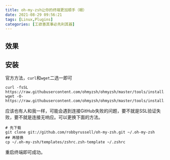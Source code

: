 ```yaml
---
title: oh-my-zsh让你的终端更加顺手（眼）
date: 2021-08-29 09:56:21
tags: [Linux,Plugins]
categories: [工欲善其事必先利其器]
---
```

## 效果
## 安装
官方方法，`curl`和`wget`二选一即可
```
curl -fsSL https://raw.githubusercontent.com/ohmyzsh/ohmyzsh/master/tools/install.sh
wget -O- https://raw.githubusercontent.com/ohmyzsh/ohmyzsh/master/tools/install.sh
```

应该也有人和我一样，可能会遇到连接GitHub失败的问题，要不就是SSL验证失败，要不就是连接无响应。可以更换下面的方法。
```
# 先下载
git clone git://github.com/robbyrussell/oh-my-zsh.git ~/.oh-my-zsh
## 再替换
cp ~/.oh-my-zsh/templates/zshrc.zsh-template ~/.zshrc
```
重启终端即可成功。